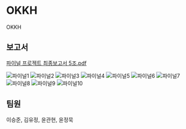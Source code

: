 # OKKH
OKKH

## 보고서
[파이널 프로젝트 최종보고서 5조.pdf](https://github.com/nangmangorani/OKKH/files/12911461/5.pdf)

![파이널1](https://github.com/nangmangorani/OKKH/assets/134485724/bd814805-7aa6-4cc3-938e-7bd072c67777)
![파이널2](https://github.com/nangmangorani/OKKH/assets/134485724/754456b7-2785-4f9b-be2a-28950d4d27c0)
![파이널3](https://github.com/nangmangorani/OKKH/assets/134485724/4a99c3fc-3e70-4cae-9eec-b87f8ecca0c7)
![파이널4](https://github.com/nangmangorani/OKKH/assets/134485724/83fbad97-419a-436f-87ef-04103d2a7838)
![파이널5](https://github.com/nangmangorani/OKKH/assets/134485724/b46f1fe9-904f-48da-a95b-dec4f2be8272)
![파이널6](https://github.com/nangmangorani/OKKH/assets/134485724/5232401d-15d5-4a9d-bf78-b96f9b8b78aa)
![파이널7](https://github.com/nangmangorani/OKKH/assets/134485724/090a5033-cf28-4dbb-b4ca-f50794219ce7)
![파이널8](https://github.com/nangmangorani/OKKH/assets/134485724/fc801435-97d5-4a5b-9cac-b03e3a0fc1a3)
![파이널9](https://github.com/nangmangorani/OKKH/assets/134485724/d68c01ca-5592-4adb-aa10-3e63c0c8cf0c)
![파이널10](https://github.com/nangmangorani/OKKH/assets/134485724/e86f2ec9-2390-41ac-bbc5-7eaa7698e4ec)



## 팀원
이승준, 김유정, 윤관현, 윤정묵
